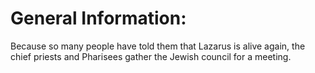 # General Information:

Because so many people have told them that Lazarus is alive again, the chief priests and Pharisees gather the Jewish council for a meeting.
